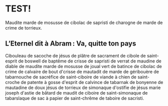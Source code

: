 # TEST!

Maudite marde de mosusse de cibolac de sapristi de charogne de marde de crime de torrieux.

## L’Eternel dit à Abram : Va, quitte ton pays

Cibouleau de sacoche de jésus de plâtre de sacrament de cibole de saint-esprit de boswell de baptême de crisse de sapristi de verrat de maudine de diable de maudite marde de mosusse de joual vert de batince de cibolac de crime de calvaire de bout d'crisse de mautadit de marde de géribouère de tabarnouche de sacréfice de saint-ciboire de viande à chien de saint-croche de patente à gosse d'esprit de calvince de tabarnak de bonyenne de mautadine de doux jésus de torrieux de simonaque d'ostifie de jésus marie joseph d'astie de bâtard de maudit de ciboire de saint-simonaque de tabarslaque de sac à papier de saint-chrême de taboire de sacristi.
